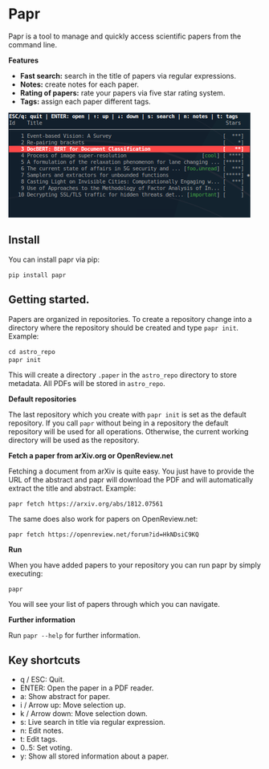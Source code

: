 # Papr

Papr is a tool to manage and quickly access scientific papers from the command line.

**Features**

* **Fast search:** search in the title of papers via regular expressions.
* **Notes:** create notes for each paper.
* **Rating of papers:** rate your papers via five star rating system.
* **Tags:** assign each paper different tags.

![papr](screenshot.png)

## Install

You can install papr via pip:

    pip install papr

## Getting started.

Papers are organized in repositories. To create a repository change into a directory where the repository should be created and type `papr init`. Example:

    cd astro_repo
    papr init

This will create a directory `.paper` in the `astro_repo` directory to store metadata. All PDFs will be stored in `astro_repo`.

**Default repositories**

The last repository which you create with `papr init` is set as the default repository. If you call `papr` without being in a repository the default repository will be used for all operations. Otherwise, the current working directory will be used as the repository.

**Fetch a paper from arXiv.org or OpenReview.net**

Fetching a document from arXiv is quite easy. You just have to provide the URL of the abstract and papr will
download the PDF and will automatically extract the title and abstract. Example:

    papr fetch https://arxiv.org/abs/1812.07561

The same does also work for papers on OpenReview.net:

    papr fetch https://openreview.net/forum?id=HkNDsiC9KQ

**Run**

When you have added papers to your repository you can run papr by simply executing:

    papr

You will see your list of papers through which you can navigate.

**Further information**

Run `papr --help` for further information.

## Key shortcuts

* q / ESC: Quit.
* ENTER: Open the paper in a PDF reader.
* a: Show abstract for paper.
* i / Arrow up: Move selection up.
* k / Arrow down: Move selection down.
* s: Live search in title via regular expression.
* n: Edit notes.
* t: Edit tags.
* 0..5: Set voting.
* y: Show all stored information about a paper.

